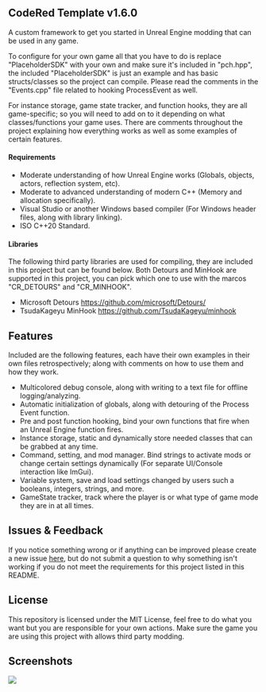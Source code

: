 ## CodeRed Template v1.6.0

A custom framework to get you started in Unreal Engine modding that can be used in any game.

To configure for your own game all that you have to do is replace "PlaceholderSDK" with your own and make sure it's included in "pch.hpp", the included "PlaceholderSDK" is just an example and has basic structs/classes so the project can compile. Please read the comments in the "Events.cpp" file related to hooking ProcessEvent as well.

For instance storage, game state tracker, and function hooks, they are all game-specific; so you will need to add on to it depending on what classes/functions your game uses. There are comments throughout the project explaining how everything works as well as some examples of certain features.

#### Requirements

- Moderate understanding of how Unreal Engine works (Globals, objects, actors, reflection system, etc).
- Moderate to advanced understanding of modern C++ (Memory and allocation specifically).
- Visual Studio or another Windows based compiler (For Windows header files, along with library linking).
- ISO C++20 Standard.

#### Libraries

The following third party libraries are used for compiling, they are included in this project but can be found below.
Both Detours and MinHook are supported in this project, you can pick which one to use with the marcos "CR_DETOURS" and "CR_MINHOOK".

- Microsoft Detours https://github.com/microsoft/Detours/
- TsudaKageyu MinHook https://github.com/TsudaKageyu/minhook

## Features

Included are the following features, each have their own examples in their own files retrospectively; along with comments on how to use them and how they work.

- Multicolored debug console, along with writing to a text file for offline logging/analyzing.
- Automatic initialization of globals, along with detouring of the Process Event function.
- Pre and post function hooking, bind your own functions that fire when an Unreal Engine function fires.
- Instance storage, static and dynamically store needed classes that can be grabbed at any time.
- Command, setting, and mod manager. Bind strings to activate mods or change certain settings dynamically (For separate UI/Console interaction like ImGui).
- Variable system, save and load settings changed by users such a booleans, integers, strings, and more.
- GameState tracker, track where the player is or what type of game mode they are in at all times.

## Issues & Feedback

If you notice something wrong or if anything can be improved please create a new issue [here](https://github.com/CodeRedRL/CodeRed-Template/issues/), but do not submit a question to why something isn't working if you do not meet the requirements for this project listed in this README.

## License

This repository is licensed under the MIT License, feel free to do what you want but you are responsible for your own actions. Make sure the game you are using this project with allows third party modding.

## Screenshots

![](https://i.imgur.com/ofnaNVV.png)
